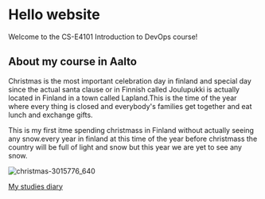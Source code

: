 # Hello website
Welcome to the CS-E4101 Introduction to DevOps course!

## About my course in Aalto


Christmas is the most important celebration day in finland and special day since the actual santa clause or 
in Finnish called Joulupukki is actually located in Finland in a town called Lapland.This is the time of the 
year where every thing is closed and everybody's families get together and eat lunch and exchange gifts. 

This is my first itme spending christmass in Finland without actually seeing any snow.every year in finland 
at this time of the year before christmass the country will be full of light and snow but this year we are yet
to see any snow.


![christmas-3015776_640](https://user-images.githubusercontent.com/45696431/71326950-994bbe00-250a-11ea-8ceb-fe8026753420.jpg)

[My studies diary](diary-043.md)
